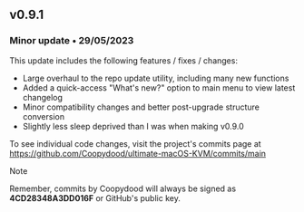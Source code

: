 ## v0.9.1
### Minor update • 29/05/2023

This update includes the following features / fixes / changes:

- Large overhaul to the repo update utility, including many new functions
- Added a quick-access "What's new?" option to main menu to view latest changelog
- Minor compatibility changes and better post-upgrade structure conversion
- Slightly less sleep deprived than I was when making v0.9.0

To see individual code changes, visit the project's commits page at https://github.com/Coopydood/ultimate-macOS-KVM/commits/main 

> [!NOTE]
> Remember, commits by Coopydood will always be signed as **4CD28348A3DD016F** or GitHub's public key. 